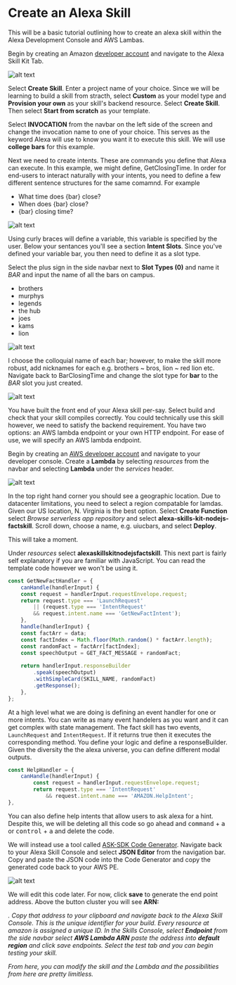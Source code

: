 # Create an Alexa Skill



This will be a basic tutorial outlining how to create an alexa skill within the Alexa Development Console and AWS Lambas. 

Begin by creating an Amazon [developer account][l1] and navigate to the Alexa Skill Kit Tab. 

![alt text][img1]

Select **Create Skill**. Enter a project name of your choice. Since we will be learning to build a skill from stracth, select **Custom** as your model type and **Provision your own** as your skill's backend resource. Select **Create Skill**. Then select **Start from scratch** as your template. 

Select **INVOCATION** from the navbar on the left side of the screen and change the invocation name to one of your choice. This serves as the keyword Alexa will use to know you want it to execute this skill. We will use **college bars** for this example. 


Next we need to create intents. These are commands you define that Alexa can execute. In this example, we might define, GetClosingTime. In order for end-users to interact naturally with your intents, you need to define a few different sentence structures for the same comamnd. For example
* What time does \{bar\} close?
* When does  \{bar\} close?
* \{bar\} closing time?

![alt text][img2]

Using curly braces will define a variable, this variable is specified by the user. Below your sentances you'll see a section **Intent Slots**. Since you've defined your variable bar, you then need to define it as a slot type. 

Select the plus sign in the side navbar next to **Slot Types (0)** and name it *BAR* and input the name of all the bars on campus. 
* brothers
* murphys
* legends
* the hub
* joes
* kams
* lion

![alt text][img3]

I choose the colloquial name of each bar; however, to make the skill more robust, add nicknames for each e.g. brothers ~ bros, lion ~ red lion etc. Navigate back to BarClosingTime and change the slot type for **bar** to the *BAR* slot you just created. 

![alt text][img4]

You have built the front end of your Alexa skill per-say. Select build and check that your skill compiles correctly. You could technically use this skill however, we need to satisfy the backend requirement. You have two options: an AWS lambda endpoint or your own HTTP endpoint. For ease of use, we will specify an AWS lambda endpoint. 

Begin by creating an [AWS developer account][l2] and navigate to your developer console. Create a **Lambda** by selecting *resources* from the navbar and selecting **Lambda** under the *services* header. 

![alt text][img5]

In the top right hand corner you should see a geographic location. Due to datacenter limitations, you need to select a region compatable for lamdas. Given our US location, N. Virginia is the best option. Select **Create Function** select *Browse serverless app repository* and select **alexa-skills-kit-nodejs-factskill**. Scroll down, choose a name, e.g. uiucbars, and select **Deploy**.  

This will take a moment.  

Under *resources* select **alexaskillskitnodejsfactskill**. This next part is fairly self explanatory if you are familiar with JavaScript. You can read the template code however we won't be using it.
```js
const GetNewFactHandler = {
    canHandle(handlerInput) {
    const request = handlerInput.requestEnvelope.request;
    return request.type === 'LaunchRequest'
        || (request.type === 'IntentRequest'
        && request.intent.name === 'GetNewFactIntent');
    },
    handle(handlerInput) {
    const factArr = data;
    const factIndex = Math.floor(Math.random() * factArr.length);
    const randomFact = factArr[factIndex];
    const speechOutput = GET_FACT_MESSAGE + randomFact;
    
    return handlerInput.responseBuilder
        .speak(speechOutput)
        .withSimpleCard(SKILL_NAME, randomFact)
        .getResponse();
    },
};
```

At a high level what we are doing is defining an event handler for one or more intents. You can write as many event handelers as you want and it can get complex with state management. The fact skill has two events, `LaunchRequest` and `IntentRequest`. If it returns true then it executes the corresponding method. You define your logic and define a responseBuilder. Given the diversity the the alexa universe, you can define different modal outputs. 
```js
const HelpHandler = {
    canHandle(handlerInput) {
        const request = handlerInput.requestEnvelope.request;
        return request.type === 'IntentRequest'
            && request.intent.name === 'AMAZON.HelpIntent';
},
```
You can also define help intents that allow users to ask alexa for a hint. Despite this, we will be deleting all this code so go ahead and <kbd>command</kbd> + <kbd>a</kbd> or <kbd>control</kbd> + <kbd>a</kbd> and delete the code. 

We will instead use a tool called [ASK-SDK Code Generator][l3]. Navigate back to your Alexa Skill Console and select **JSON Editor** from the navigation bar. Copy and paste the JSON code into the Code Generator and copy the generated code back to your AWS PE.  

![alt text][img6]

We will edit this code later. For now, click **save** to generate the end point address. Above the button cluster you will see **ARN:** <address>. Copy that address to your clipboard and navigate back to the Alexa Skill Console. This is the unique identifier for your build. Every resource at amazon is assigned a unique ID. In the Skills Console, select **Endpoint** from the side navbar select **AWS Lambda ARN** paste the address into **default region** and click save endpoints. Select the *test* tab and you can begin testing your skill. 

From here, you can modify the skill and the Lambda and the possibilities from here are pretty limitless. 





[l1]: <https://developer.amazon.com/home.html>
[l2]: <[https://aws.amazon.com/>
[l3]: <http://alexa.codegenerator.s3-website-us-east-1.amazonaws.com/>
[img1]: <img/img1.png>
[img2]: <img/img2.png>
[img3]: <img/img3.png>
[img4]: <img/img4.png>
[img5]: <img/img5.png>
[img6]: <img/img6.png>



